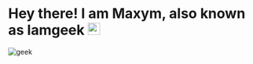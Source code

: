 # Hey there! I am Maxym, also known as lamgeek <img src="https://media.giphy.com/media/v1.Y2lkPTc5MGI3NjExMGR5NHZkNWcwbnh6OGhjc2x6Z2NyaDM1djlyNnJqaXM2ajkxN3B0ZSZlcD12MV9pbnRlcm5hbF9naWZfYnlfaWQmY3Q9Zw/ct6rflNuA53eysRm2L/giphy.gif" width="25px"> </h1> 

![geek](https://media.giphy.com/media/v1.Y2lkPTc5MGI3NjExMXk2dmY3dmN4M2t2ZzZiMjA3Yzk0aDhucDhseDkxNXExdXdia2ZkMCZlcD12MV9pbnRlcm5hbF9naWZfYnlfaWQmY3Q9Zw/PPagRpeUqhO3Q25hT8/giphy-downsized-large.gif)
